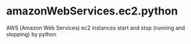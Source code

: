 # amazonWebServices.ec2.python
AWS (Amazon Web Services) ec2 instances start and stop (running and stopping) by python
